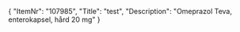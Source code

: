 {
  "ItemNr": "107985",
  "Title": "test",
  "Description": "Omeprazol Teva, enterokapsel, hård 20 mg"
}